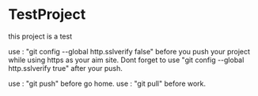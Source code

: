 # TestProject
this project is a test

use : "git config --global http.sslverify false" before you push your project while using https as your aim site.
Dont forget to use "git config --global http.sslverify true" after your push.

use : "git push" before go home.
use : "git pull" before work.
